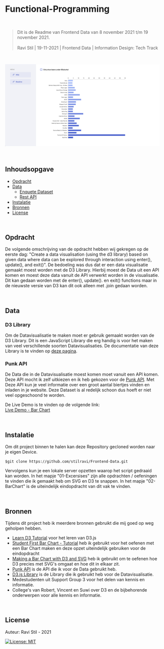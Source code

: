 # Functional-Programming

<br/>

> Dit is de Readme van Frontend Data van 8 november 2021 t/m 19 november 2021. <br/><br/>
> Ravi Stil   |   19-11-2021   |   Frontend Data   |   Information Design: Tech Track

<br/>

![Intro Image](https://github.com/stilravi/Frontend-Data/blob/main/_wiki/00-overview.png)

<br/>

## Inhoudsopgave
* [Opdracht](#Opdracht)
* [Data](#Data)
    * [Enquete Dataset](#Enquete-Dataset])
    * [Rest API](#Rest-API])
* [Instalatie](#Instalatie)
* [Bronnen](#Bronnen)
* [License](#License)

<br/>

## Opdracht
De volgende omschrijving van de opdracht hebben wij gekregen op de eerste dag: "Create a data visualisation (using the d3 library) based on given data where data can be explored through interaction using enter(), update(), and exit()". De bedoeling was dus dat er een data visualisatie gemaakt moest worden met de D3 Library. Hierbij moest de Data uit een API komen en moest deze data vanuit de API verwerkt worden in de visualisatie. Dit kan gedaan worden met de enter(), update(). en exit() functions maar in de nieuwste versie van D3 kan dit ook alleen met .join gedaan worden.

<br/>

## Data

### D3 Library
Om de Datavisualisatie te maken moet er gebruik gemaakt worden van de D3 Library. Dit is een JavaScript Library die erg handig is voor het maken van veel verschillende soorten Datavisualisaties. De documentatie van deze Library is te vinden op [deze pagina](https://d3js.org/).

### Punk API
De Data die in de Datavisualisatie moest komen moet vanuit een API komen. Deze API mocht ik zelf uitkiezen en ik heb gekozen voor de [Punk API](https://punkapi.com/documentation/v2). Met Deze API kun je veel informatie over een groot aantal biertjes vinden en inladen in je website. Deze Dataset is al redelijk schoon dus hoeft er niet veel opgeschoond te worden.

De Live Demo is te vinden op de volgende link: <br/>
[Live Demo - Bar Chart](https://stilravi.github.io/Frontend-Data/02-BarChart/index.html)

<br/>

## Instalatie
Om dit project binnen te halen kan deze Repository gecloned worden naar je eigen Device.
```shell
$git clone https://github.com/stilravi/Frontend-Data.git
```
Vervolgens kun je een lokale server opzetten waarop het script gedraaid kan worden. In het mapje "01-Excersises" zijn alle opdrachten / oefeningen te vinden die ik gemaakt heb om SVG en D3 te snappen. In het mapje "02-BarChart" is de uiteindelijk eindopdracht van dit vak te vinden.

<br/>

## Bronnen
Tijdens dit project heb ik meerdere bronnen gebruikt die mij goed op weg geholpen hebben.
* [Learn D3 Tutorial](https://observablehq.com/collection/@d3/learn-d3) voor het leren van D3.js
* [Student First Bar Chart - Tutorial](https://github.com/sgratzl/d3tutorial/blob/main/README.md) heb ik gebruikt voor het oefenen met een Bar Chart maken en deze opzet uiteindelijk gebruiken voor de eindopdracht
* [Making a Bar Chart with D3 and SVG](https://www.youtube.com/watch?v=NlBt-7PuaLk&ab_channel=CurranKelleher) heb ik gebruikt om te oefenen hoe D3 precies met SVG's omgaat en hoe dit in elkaar zit.
* [Punk API](https://punkapi.com/documentation/v2) is de API die ik voor de Data gebruikt heb.
* [D3.js Library](https://d3js.org/) is de Library die ik gebruikt heb voor de Datavisualisatie.
* Medestudenten uit Support Group 3 voor het delen van kennis en informatie.
* College's van Robert, Vincent en Suwi over D3 en de bijbehorende onderwerpen voor alle kennis en informatie.

<br/>

## License

Auteur: Ravi Stil - 2021

[![License: MIT](https://img.shields.io/badge/License-MIT-yellow.svg)](https://opensource.org/licenses/MIT)
